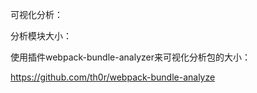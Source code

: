 可视化分析：

分析模块大小：

使用插件webpack-bundle-analyzer来可视化分析包的大小：

https://github.com/th0r/webpack-bundle-analyze

